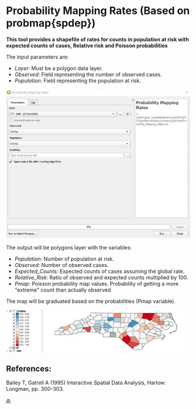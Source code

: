 # Probability Mapping Rates (Based on probmap{spdep})

**This tool provides a shapefile of rates for counts in population at risk with expected counts of cases, Relative risk and Poisson probabilities** 

The input parameters are:  
* *Layer:* Must be a polygon data layer.  
* *Observed:* Field representing the number of observed cases.  
* *Population:* Field representing the population at risk.  

<img src="Images/Pmap01.jpg" alt="Img01"/>

The output will be polygons layer with the variables:  
* *Population:* Number of population at risk.  
* *Observed:* Number of observed cases.  
* *Expected_Counts:* Expected counts of cases assuming the global rate.  
* *Relative_Risk:* Ratio of observed and expected counts multiplied by 100.  
* *Pmap:* Poisson probability map values. Probability of getting a more "extreme" count than actually observed
  
The map will be graduated based on the probabilities (Pmap variable).  

<img src="Images/Pmap02.jpg" alt="Img02"/>


## References:  
Bailey T, Gatrell A (1995) Interactive Spatial Data Analysis, Harlow: Longman, pp. 300–303.  
  
[:back:](../../Readme.md)